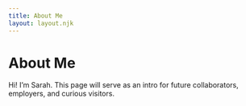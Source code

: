 ```yaml
---
title: About Me
layout: layout.njk
---
```


# About Me

Hi! I’m Sarah. This page will serve as an intro for future collaborators, employers, and curious visitors.
